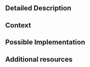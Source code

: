 <!--- Provide a general summary of the issue in the Title above -->

## Detailed Description
<!--- Provide a detailed description of the change or addition you are proposing -->

## Context
<!--- Why is this change important to you? How would you use it? -->
<!--- How can it benefit other users? -->
<!--- Why are you requesting this particular training? -->

## Possible Implementation
<!--- Not obligatory, but suggest an idea for implementing addition or change -->

## Additional resources
<!-- Have you found any resources that could help us to define this feature? -->
